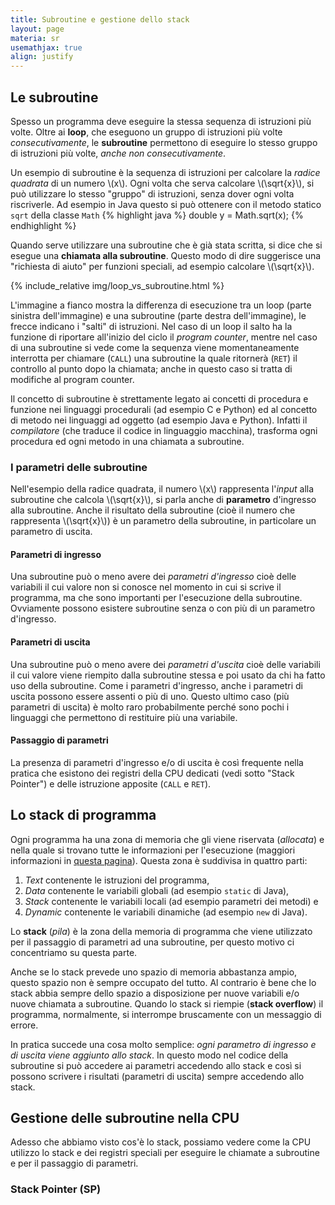 ```yaml
---
title: Subroutine e gestione dello stack
layout: page
materia: sr
usemathjax: true
align: justify
---
```


## Le subroutine
Spesso un programma deve eseguire la stessa sequenza di istruzioni
più volte. Oltre ai **loop**, che eseguono un gruppo di istruzioni più volte
*consecutivamente*, le **subroutine** permettono di eseguire lo stesso gruppo
di istruzioni più volte, *anche non consecutivamente*.

Un esempio di subroutine è la sequenza di istruzioni per calcolare la
*radice quadrata* di un numero \\(x\\). Ogni volta che serva calcolare
\\(\sqrt{x}\\), si può utilizzare lo stesso "gruppo" di istruzioni,
senza dover ogni volta riscriverle. Ad esempio in Java questo si può
ottenere con il metodo statico ``sqrt`` della classe ``Math``
{% highlight java %}
double y = Math.sqrt(x);
{% endhighlight %}

Quando serve utilizzare una subroutine che è già stata
scritta, si dice che si esegue una **chiamata alla subroutine**.
Questo modo di dire suggerisce una "richiesta di aiuto" per
funzioni speciali, ad esempio calcolare \\(\sqrt{x}\\).

<div class="ml-3 row">
<div class="col-6" markdown="1">
{% include_relative img/loop_vs_subroutine.html %}
</div>
<div class="col-6" markdown="1">

L'immagine a fianco mostra la differenza di esecuzione tra un loop (parte
sinistra dell'immagine) e una subroutine (parte destra dell'immagine),
le frecce indicano i "salti" di istruzioni. Nel caso di un loop il
salto ha la funzione di riportare all'inizio del ciclo il *program counter*,
mentre nel caso di una subroutine si vede come la sequenza viene
momentaneamente interrotta per chiamare (``CALL``) una subroutine la quale
ritornerà (``RET``) il controllo al punto dopo la chiamata; anche in
questo caso si tratta di modifiche al program counter.
</div>
</div>

Il concetto di subroutine è strettamente legato ai concetti di
procedura e funzione nei linguaggi procedurali (ad esempio C e Python) ed al
concetto di metodo nei linguaggi ad oggetto (ad esempio Java e Python).
Infatti il *compilatore* (che traduce il codice
in linguaggio macchina), trasforma ogni procedura ed ogni metodo
in una chiamata a subroutine.

### I parametri delle subroutine
Nell'esempio della radice quadrata, il numero \\(x\\) rappresenta l'*input*
alla subroutine che calcola \\(\sqrt{x}\\), si parla anche di **parametro**
d'ingresso alla subroutine. Anche il risultato della subroutine (cioè il
numero che rappresenta \\(\sqrt{x}\\)) è un parametro della subroutine, in
particolare un parametro di uscita.

#### Parametri di ingresso
Una subroutine può o meno avere dei *parametri d'ingresso* cioè delle
variabili il cui valore non si conosce nel momento in cui si scrive il
programma, ma che sono importanti per l'esecuzione della subroutine.
Ovviamente possono esistere subroutine senza o con più di un
parametro d'ingresso.

#### Parametri di uscita
Una subroutine può o meno avere dei *parametri d'uscita* cioè delle
variabili il cui valore viene riempito dalla subroutine stessa e poi
usato da chi ha fatto uso della subroutine. Come i parametri d'ingresso,
anche i parametri di uscita possono essere assenti o più di uno. Questo
ultimo caso (più parametri di uscita) è molto raro probabilmente perché
sono pochi i linguaggi che permettono di restituire più una variabile.

#### Passaggio di parametri
La presenza di parametri d'ingresso e/o di uscita è così frequente nella
pratica che esistono dei registri della CPU dedicati (vedi sotto "Stack
Pointer") e delle istruzione apposite (``CALL`` e ``RET``).


## Lo stack di programma
Ogni programma ha una zona di memoria che gli viene riservata (*allocata*)
e nella quale si trovano tutte le informazioni per l'esecuzione
(maggiori informazioni in  [questa pagina](/content/tpsit/processi.html#lo-spazio-di-memoria-di-un-processo)).
Questa zona è suddivisa in quattro parti:

1. *Text* contenente le istruzioni del programma,
2. *Data* contenente le variabili globali (ad esempio ``static`` di Java),
3. *Stack* contenente le variabili locali (ad esempio parametri dei metodi) e
4. *Dynamic* contenente le variabili dinamiche (ad esempio ``new`` di Java).

Lo **stack** (*pila*) è la zona della memoria di programma che viene utilizzato
per il passaggio di parametri ad una subroutine, per questo motivo ci concentriamo
su questa parte.

Anche se lo stack prevede uno spazio di memoria abbastanza ampio, questo spazio
non è sempre occupato del tutto. Al contrario è bene che lo stack abbia sempre
dello spazio a disposizione per nuove variabili e/o nuove chiamata a subroutine.
Quando lo stack si riempie (**stack overflow**) il programma, normalmente, si
interrompe bruscamente con un messaggio di errore.

In pratica succede una cosa molto semplice: *ogni parametro di ingresso e di
uscita viene aggiunto allo stack*. In questo modo nel codice della subroutine
si può accedere ai parametri accedendo allo stack e così si possono scrivere i
risultati (parametri di uscita) sempre accedendo allo stack. 

## Gestione delle subroutine nella CPU
Adesso che abbiamo visto cos'è lo stack, possiamo vedere come la CPU
utilizzo lo stack e dei registri speciali per eseguire le chiamate a
subroutine e per il passaggio di parametri.

### Stack Pointer (SP)